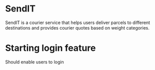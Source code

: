 # SendIT
SendIT is a courier service that helps users deliver parcels to different destinations and provides courier quotes based on weight categories. 

# Starting login feature
Should enable users to login